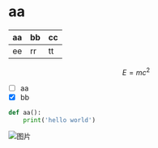 # aa
| aa | bb | cc |
| --- | --- | ---|
| ee | rr | tt |

$$
E=mc^2
$$

- [ ] aa
- [x] bb

```python
def aa():
    print('hello world')
```

![图片]()

